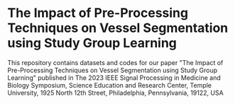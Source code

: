 # The Impact of Pre-Processing Techniques on Vessel Segmentation using Study Group Learning
 This repository contains datasets and codes for our paper "The Impact of Pre-Processing Techniques on Vessel Segmentation using Study Group Learning" published in The 2023 IEEE Signal Processing in Medicine and Biology Symposium, Science Education and Research Center, Temple University, 1925 North 12th Street, Philadelphia, Pennsylvania, 19122, USA




